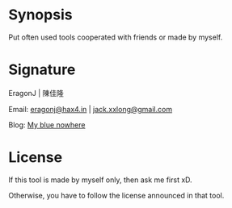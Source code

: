 # Synopsis #
Put often used tools cooperated with friends or made by myself.

# Signature #
EragonJ | 陳佳隆

Email: eragonj@hax4.in | jack.xxlong@gmail.com

Blog: [My blue nowhere](http://eragonj.hax4.in)

# License #
If this tool is made by myself only, then ask me first xD.

Otherwise, you have to follow the license announced in that tool.
